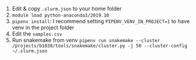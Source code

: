 
1. Edit & copy `.slurm.json` to your home folder
2. `module load python-anaconda3/2019.10`
3. `pipenv install`: I recommend setting `PIPENV_VENV_IN_PROJECT=1` to have venv in the project folder
4. Edit the `samples.csv`
5. Run snakemake from venv `pipenv run snakemake --cluster /projects/b1038/tools/snakemake/cluster.py -j 50 --cluster-config ~/.slurm.json`
